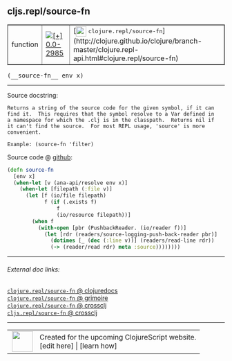 ## cljs.repl/source-fn



 <table border="1">
<tr>
<td>function</td>
<td><a href="https://github.com/cljsinfo/cljs-api-docs/tree/0.0-2985"><img valign="middle" alt="[+] 0.0-2985" title="Added in 0.0-2985" src="https://img.shields.io/badge/+-0.0--2985-lightgrey.svg"></a> </td>
<td>
[<img height="24px" valign="middle" src="http://i.imgur.com/1GjPKvB.png"> <samp>clojure.repl/source-fn</samp>](http://clojure.github.io/clojure/branch-master/clojure.repl-api.html#clojure.repl/source-fn)
</td>
</tr>
</table>


 <samp>
(__source-fn__ env x)<br>
</samp>

---





Source docstring:

```
Returns a string of the source code for the given symbol, if it can
find it.  This requires that the symbol resolve to a Var defined in
a namespace for which the .clj is in the classpath.  Returns nil if
it can't find the source.  For most REPL usage, 'source' is more
convenient.

Example: (source-fn 'filter)
```


Source code @ [github](https://github.com/clojure/clojurescript/blob/r3030/src/clj/cljs/repl.clj#L930-L949):

```clj
(defn source-fn
  [env x]
  (when-let [v (ana-api/resolve env x)]
    (when-let [filepath (:file v)]
      (let [f (io/file filepath)
            f (if (.exists f)
                f
                (io/resource filepath))]
        (when f
          (with-open [pbr (PushbackReader. (io/reader f))]
            (let [rdr (readers/source-logging-push-back-reader pbr)]
              (dotimes [_ (dec (:line v))] (readers/read-line rdr))
              (-> (reader/read rdr) meta :source))))))))
```

<!--
Repo - tag - source tree - lines:

 <pre>
clojurescript @ r3030
└── src
    └── clj
        └── cljs
            └── <ins>[repl.clj:930-949](https://github.com/clojure/clojurescript/blob/r3030/src/clj/cljs/repl.clj#L930-L949)</ins>
</pre>

-->

---



###### External doc links:

[`clojure.repl/source-fn` @ clojuredocs](http://clojuredocs.org/clojure.repl/source-fn)<br>
[`clojure.repl/source-fn` @ grimoire](http://conj.io/store/v1/org.clojure/clojure/1.7.0-beta3/clj/clojure.repl/source-fn/)<br>
[`clojure.repl/source-fn` @ crossclj](http://crossclj.info/fun/clojure.repl/source-fn.html)<br>
[`cljs.repl/source-fn` @ crossclj](http://crossclj.info/fun/cljs.repl/source-fn.html)<br>

---

 <table>
<tr><td>
<img valign="middle" align="right" width="48px" src="http://i.imgur.com/Hi20huC.png">
</td><td>
Created for the upcoming ClojureScript website.<br>
[edit here] | [learn how]
</td></tr></table>

[edit here]:https://github.com/cljsinfo/cljs-api-docs/blob/master/cljsdoc/cljs.repl/source-fn.cljsdoc
[learn how]:https://github.com/cljsinfo/cljs-api-docs/wiki/cljsdoc-files

<!--

This information was too distracting to show to readers, but I'll leave it
commented here since it is helpful to:

- pretty-print the data used to generate this document
- and show how to retrieve that data



The API data for this symbol:

```clj
{:ns "cljs.repl",
 :name "source-fn",
 :signature ["[env x]"],
 :history [["+" "0.0-2985"]],
 :type "function",
 :full-name-encode "cljs.repl/source-fn",
 :source {:code "(defn source-fn\n  [env x]\n  (when-let [v (ana-api/resolve env x)]\n    (when-let [filepath (:file v)]\n      (let [f (io/file filepath)\n            f (if (.exists f)\n                f\n                (io/resource filepath))]\n        (when f\n          (with-open [pbr (PushbackReader. (io/reader f))]\n            (let [rdr (readers/source-logging-push-back-reader pbr)]\n              (dotimes [_ (dec (:line v))] (readers/read-line rdr))\n              (-> (reader/read rdr) meta :source))))))))",
          :title "Source code",
          :repo "clojurescript",
          :tag "r3030",
          :filename "src/clj/cljs/repl.clj",
          :lines [930 949]},
 :full-name "cljs.repl/source-fn",
 :clj-symbol "clojure.repl/source-fn",
 :docstring "Returns a string of the source code for the given symbol, if it can\nfind it.  This requires that the symbol resolve to a Var defined in\na namespace for which the .clj is in the classpath.  Returns nil if\nit can't find the source.  For most REPL usage, 'source' is more\nconvenient.\n\nExample: (source-fn 'filter)"}

```

Retrieve the API data for this symbol:

```clj
;; from Clojure REPL
(require '[clojure.edn :as edn])
(-> (slurp "https://raw.githubusercontent.com/cljsinfo/cljs-api-docs/catalog/cljs-api.edn")
    (edn/read-string)
    (get-in [:symbols "cljs.repl/source-fn"]))
```

-->
